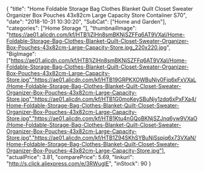 {
	"title": "Home Foldable Storage Bag Clothes Blanket Quilt Closet Sweater Organizer Box Pouches 43x82cm Large Capacity Store Contaiiner S70",
	"date": "2018-10-31 10:30:20",
	"SubCat": ["Home and Garden"],
	"categories": ["Home Storage "],
	"thumbnailImage": "https://ae01.alicdn.com/kf/HTB1jZlHn8smBKNjSZFFq6AT9VXaI/Home-Foldable-Storage-Bag-Clothes-Blanket-Quilt-Closet-Sweater-Organizer-Box-Pouches-43x82cm-Large-Capacity-Store.jpg_220x220.jpg",
	"BigImage": ["https://ae01.alicdn.com/kf/HTB1jZlHn8smBKNjSZFFq6AT9VXaI/Home-Foldable-Storage-Bag-Clothes-Blanket-Quilt-Closet-Sweater-Organizer-Box-Pouches-43x82cm-Large-Capacity-Store.jpg","https://ae01.alicdn.com/kf/HTB19GRPKXOWBuNjy0Fiq6xFxVXaL/Home-Foldable-Storage-Bag-Clothes-Blanket-Quilt-Closet-Sweater-Organizer-Box-Pouches-43x82cm-Large-Capacity-Store.jpg","https://ae01.alicdn.com/kf/HTB1G0moKeySBuNjy1zdq6xPxFXa4/Home-Foldable-Storage-Bag-Clothes-Blanket-Quilt-Closet-Sweater-Organizer-Box-Pouches-43x82cm-Large-Capacity-Store.jpg","https://ae01.alicdn.com/kf/HTB1Ktu4nGQoBKNjSZJnq6yw9VXaO/Home-Foldable-Storage-Bag-Clothes-Blanket-Quilt-Closet-Sweater-Organizer-Box-Pouches-43x82cm-Large-Capacity-Store.jpg","https://ae01.alicdn.com/kf/HTB1Z94SKhSYBuNjSspjq6x73VXaN/Home-Foldable-Storage-Bag-Clothes-Blanket-Quilt-Closet-Sweater-Organizer-Box-Pouches-43x82cm-Large-Capacity-Store.jpg"],
	"actualPrice": 3.81,
	"comparePrice": 5.69,
	"linkurl": "http://s.click.aliexpress.com/e/3RWuglE",
	"inStock": 90
}
